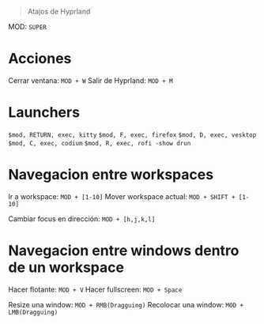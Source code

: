 > Atajos de Hyprland

MOD: `SUPER`

# Acciones
Cerrar ventana: `MOD + W`
Salir de Hyprland: `MOD + M`

# Launchers
`$mod, RETURN, exec, kitty`
`$mod, F, exec, firefox`
`$mod, D, exec, vesktop`
`$mod, C, exec, codium`
`$mod, R, exec, rofi -show drun`

# Navegacion entre workspaces

Ir a workspace: `MOD + [1-10]`
Mover workspace actual: `MOD + SHIFT + [1-10]`

Cambiar focus en dirección: `MOD + [h,j,k,l]`

# Navegacion entre windows dentro de un workspace

Hacer flotante: `MOD + V`
Hacer fullscreen: `MOD + Space`

Resize una window: `MOD + RMB(Dragguing)`
Recolocar una window: `MOD + LMB(Dragguing)`